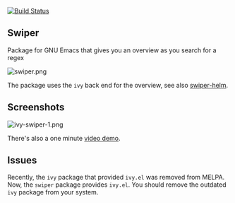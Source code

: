 [![Build Status](https://travis-ci.org/abo-abo/swiper.svg?branch=master)](https://travis-ci.org/abo-abo/swiper)

## Swiper

Package for GNU Emacs that gives you an overview as you search for a regex

![swiper.png](http://oremacs.com/download/swiper.png)

The package uses the `ivy` back end for the overview, see also
[swiper-helm](https://github.com/abo-abo/swiper-helm).

## Screenshots

![ivy-swiper-1.png](http://oremacs.com/download/ivy-swiper-1.png)

There's also a one minute [video demo](https://www.youtube.com/watch?v=s3qwiAtKjuA).

## Issues

Recently, the `ivy` package that provided `ivy.el` was removed from MELPA.  Now, the `swiper` package provides `ivy.el`. You should remove the outdated `ivy` package from your system.

